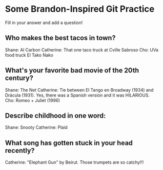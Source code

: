 # Some Brandon-Inspired Git Practice
Fill in your answer and add a question!

## Who makes the best tacos in town?
Shane: Al Carbon
Catherine: That one taco truck at Cville Sabroso
Cho: UVa food truck El Tako Nako

## What's your favorite bad movie of the 20th century?
Shane: The Net
Catherine: Tie between El Tango en Broadway (1934) and Drácula (1931). Yes, there was a Spanish version and it was HILARIOUS.
Cho: Romeo + Juliet (1996)

## Describe childhood in one word:
Shane: Snooty
Catherine: Plaid

## What song has gotten stuck in your head recently?
Catherine: "Elephant Gun" by Beirut. Those trumpets are so catchy!!!
